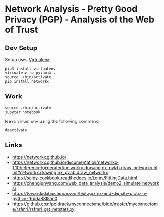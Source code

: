 # Network Analysis - Pretty Good Privacy (PGP) - Analysis of the Web of Trust

## Dev Setup

Setup uses [Virtualenv](https://virtualenv.pypa.io/en/stable/).

```
pip3 install virtualenv
virtualenv -p python3 .
source ./bin/activate
pip install networkx
```

## Work

```
source ./bin/activate
jupyter notebook
```

leave virtual env using the following command

```
deactivate
```

## Links

- <https://networkx.github.io/>
- <https://networkx.github.io/documentation/networkx-1.10/reference/generated/networkx.drawing.nx_pylab.draw_networkx.html#networkx.drawing.nx_pylab.draw_networkx>
- <https://scipy-cookbook.readthedocs.io/items/FittingData.html>
- <https://chengjunwang.com/web_data_analysis/demo2_simulate_networks/>
- <https://towardsdatascience.com/histograms-and-density-plots-in-python-f6bda88f5ac0>
- <https://github.com/poldrack/myconnectome/blob/master/myconnectome/rsfmri/rsfmri_get_netstats.py>
